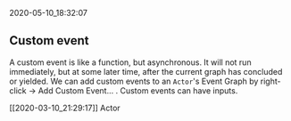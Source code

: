 2020-05-10_18:32:07

## Custom event

A custom event is like a function, but asynchronous.
It will not run immediately, but at some later time, after the current graph has concluded or yielded.
We can add custom events  to an `Actor`'s Event Graph by right-click → Add Custom Event… .
Custom events can have inputs.


[[2020-03-10_21:29:17]] Actor